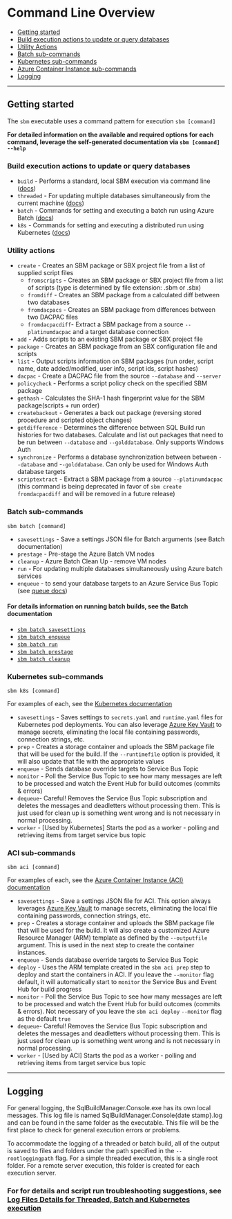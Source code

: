 
# Command Line Overview

- [Getting started](#getting-started)
- [Build execution actions to update or query databases](#build-execution-actions-to-update-or-query-databases)
- [Utility Actions](#utility-actions)
- [Batch sub-commands](#batch-sub-commands)
- [Kubernetes sub-commands](#kubernetes-sub-commands)
- [Azure Container Instance sub-commands](#aci-sub-commands)
- [Logging](#logging)

----

## Getting started

The `sbm` executable uses a command pattern for execution `sbm [command]`

**For detailed information on the available and required options for each command, leverage the self-generated documentation via `sbm [command] --help`**

### Build execution actions to update or query databases

- `build` - Performs a standard, local SBM execution via command line ([docs](local_build.md))
- `threaded` - For updating multiple databases simultaneously from the current machine ([docs](threaded_build.md))
- `batch` - Commands for setting and executing a batch run using Azure Batch ([docs](azure_batch.md))
- `k8s` - Commands for setting and executing a distributed run using Kubernetes ([docs](kubernetes.md))

### Utility actions

- `create` - Creates an SBM package or SBX project file from a list of supplied script files
  - `fromscripts` - Creates an SBM package or SBX project file from a list of scripts (type is determined by file extension: .sbm or .sbx)
  - `fromdiff` - Creates an SBM package from a calculated diff between two databases
  - `fromdacpacs` - Creates an SBM package from differences between two DACPAC files
  - `fromdacpacdiff`- Extract a SBM package from a source `--platinumdacpac` and a target database connection
- `add` - Adds scripts to an existing SBM package or SBX project file
- `package` - Creates an SBM package from an SBX configuration file and scripts
- `list` - Output scripts information on SBM packages (run order, script name, date added/modified, user info, script ids, script hashes)
- `dacpac` - Create a DACPAC file from the source `--database` and `--server`
- `policycheck` - Performs a script policy check on the specified SBM package
- `gethash` - Calculates the SHA-1 hash fingerprint value for the SBM package(scripts + run order)
- `createbackout` - Generates a back out package (reversing stored procedure and scripted object changes)
- `getdifference` - Determines the difference between SQL Build run histories for two databases. Calculate and list out packages that need to be run between `--database` and `--golddatabase`. Only supports Windows Auth
- `synchronize` - Performs a database synchronization between between `--database` and -`-golddatabase`. Can only be used for Windows Auth database targets
- `scriptextract` - Extract a SBM package from a source `--platinumdacpac` (this command is being deprecated in favor of `sbm create fromdacpacdiff` and will be removed in a future release)

### Batch sub-commands

`sbm batch [command]`

- `savesettings` - Save a settings JSON file for Batch arguments (see Batch documentation)
- `prestage` - Pre-stage the Azure Batch VM nodes
- `cleanup` - Azure Batch Clean Up - remove VM nodes
- `run` - For updating multiple databases simultaneously using Azure batch services
- `enqueue` - to send your database targets to an Azure Service Bus Topic (see [queue docs](override_options.md#service-bus-topic))

#### For details information on running batch builds, see the Batch documentation

- [`sbm batch savesettings`](azure_batch.md#settings-file)
- [`sbm batch enqueue`](azure_batch.md#2-queue-the-database-targets)
- [`sbm batch run`](azure_batch.md#3-execute-batch-build)
- [`sbm batch prestage`](azure_batch.md#1-pre-stage-the-azure-batch-pool-vms)
- [`sbm batch cleanup`](azure_batch.md#5-cleanup-post-build)

### Kubernetes sub-commands

`sbm k8s [command]`

For examples of each, see the [Kubernetes documentation](kubernetes.md)

- `savesettings` - Saves settings to `secrets.yaml` and `runtime.yaml` files for Kubernetes pod deployments. You can also leverage [Azure Key Vault](kubernetes.md#environment-setup) to manage secrets, eliminating the local file containing passwords, connection strings, etc.
- `prep` - Creates a storage container and uploads the SBM package file that will be used for the build. If the `--runtimefile` option is provided, it will also update that file with the appropriate values
- `enqueue` - Sends database override targets to Service Bus Topic
- `monitor` - Poll the Service Bus Topic to see how many messages are left to be processed and watch the Event Hub for build outcomes (commits & errors)
- `dequeue`- Careful! Removes the Service Bus Topic subscription and deletes the messages and deadletters without processing them. This is just used for clean up is something went wrong and is not necessary in normal processing.
- `worker` - [Used by Kubernetes] Starts the pod as a worker - polling and retrieving items from target service bus topic

### ACI sub-commands

`sbm aci [command]`

For examples of each, see the [Azure Container Instance (ACI) documentation](aci.md)

- `savesettings` - Save a settings JSON file for ACI. This option always leverages [Azure Key Vault](massively_parallel.md#Steps) to manage secrets, eliminating the local file containing passwords, connection strings, etc.
- `prep` - Creates a storage container and uploads the SBM package file that will be used for the build. It will also create a customized Azure Resource Manager (ARM) template as defined by the `--outputfile` argument. This is used in the next step to create the container instances.
- `enqueue` - Sends database override targets to Service Bus Topic
- `deploy` - Uses the ARM template created in the `sbm aci prep` step to deploy and start the containers in ACI. If you leave the `--monitor` flag default, it will automatically start to `monitor` the Service Bus and Event Hub for build progress
- `monitor` - Poll the Service Bus Topic to see how many messages are left to be processed and watch the Event Hub for build outcomes (commits & errors). Not necessary of you leave the `sbm aci deploy` `--monitor` flag as the default `true`
- `dequeue`- Careful! Removes the Service Bus Topic subscription and deletes the messages and deadletters without processing them. This is just used for clean up is something went wrong and is not necessary in normal processing.
- `worker` - [Used by ACI] Starts the pod as a worker - polling and retrieving items from target service bus topic


----

## Logging

For general logging, the
SqlBuildManager.Console.exe has its own local messages. This log file is
named SqlBuildManager.Console{date stamp}.log and can be found in the same folder as
the executable. This file will be the first place to check for general
execution errors or problems.

To accommodate the logging of a threaded or batch build, all of the output is
saved to files and folders under the path specified in
the `--rootloggingpath` flag. For a simple threaded execution, this is a
single root folder. For a remote server execution, this folder is
created for each execution server.

### For for details and script run troubleshooting suggestions, see [Log Files Details for Threaded, Batch and Kubernetes execution](threaded_and_batch_logs.md)